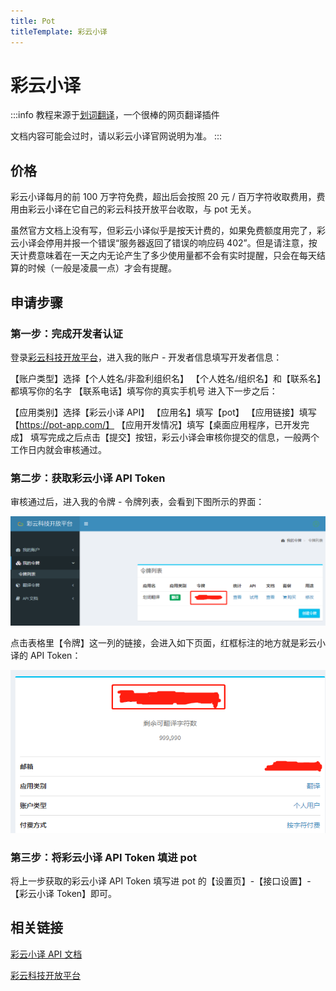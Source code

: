 ```yaml
---
title: Pot
titleTemplate: 彩云小译
---
```


# 彩云小译

:::info
教程来源于[划词翻译](https://hcfy.app/)，一个很棒的网页翻译插件

文档内容可能会过时，请以彩云小译官网说明为准。
:::

## 价格

彩云小译每月的前 100 万字符免费，超出后会按照 20 元 / 百万字符收取费用，费用由彩云小译在它自己的彩云科技开放平台收取，与 pot 无关。

虽然官方文档上没有写，但彩云小译似乎是按天计费的，如果免费额度用完了，彩云小译会停用并报一个错误“服务器返回了错误的响应码 402”。但是请注意，按天计费意味着在一天之内无论产生了多少使用量都不会有实时提醒，只会在每天结算的时候（一般是凌晨一点）才会有提醒。

## 申请步骤

### 第一步：完成开发者认证

登录[彩云科技开放平台](https://dashboard.caiyunapp.com/)，进入我的账户 - 开发者信息填写开发者信息：

【账户类型】选择【个人姓名/非盈利组织名】
【个人姓名/组织名】和【联系名】都填写你的名字
【联系电话】填写你的真实手机号
进入下一步之后：

【应用类别】选择【彩云小译 API】
【应用名】填写【pot】
【应用链接】填写【https://pot-app.com/】
【应用开发情况】填写【桌面应用程序，已开发完成】
填写完成之后点击【提交】按钮，彩云小译会审核你提交的信息，一般两个工作日内就会审核通过。

### 第二步：获取彩云小译 API Token

审核通过后，进入我的令牌 - 令牌列表，会看到下图所示的界面：

![1](./asset/caiyun1.png)

点击表格里【令牌】这一列的链接，会进入如下页面，红框标注的地方就是彩云小译的 API Token：

![2](./asset/caiyun2.png)

### 第三步：将彩云小译 API Token 填进 pot

将上一步获取的彩云小译 API Token 填写进 pot 的【设置页】-【接口设置】-【彩云小译 Token】即可。

## 相关链接

[彩云小译 API 文档](https://docs.caiyunapp.com/blog/2018/09/03/lingocloud-api/)

[彩云科技开放平台](https://dashboard.caiyunapp.com/)
